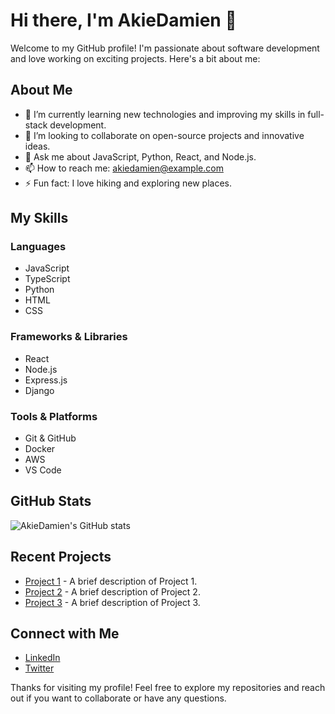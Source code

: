 # Hi there, I'm AkieDamien 👋

Welcome to my GitHub profile! I'm passionate about software development and love working on exciting projects. Here's a bit about me:

## About Me

- 🌱 I’m currently learning new technologies and improving my skills in full-stack development.
- 👯 I’m looking to collaborate on open-source projects and innovative ideas.
- 💬 Ask me about JavaScript, Python, React, and Node.js.
- 📫 How to reach me: [akiedamien@example.com](mailto:akiedamien@example.com)
- ⚡ Fun fact: I love hiking and exploring new places.

## My Skills

### Languages
- JavaScript
- TypeScript
- Python
- HTML
- CSS

### Frameworks & Libraries
- React
- Node.js
- Express.js
- Django

### Tools & Platforms
- Git & GitHub
- Docker
- AWS
- VS Code

## GitHub Stats

![AkieDamien's GitHub stats](https://github-readme-stats.vercel.app/api?username=AkieDamien&show_icons=true&theme=radical)

## Recent Projects

- [Project 1](https://github.com/AkieDamien/project1) - A brief description of Project 1.
- [Project 2](https://github.com/AkieDamien/project2) - A brief description of Project 2.
- [Project 3](https://github.com/AkieDamien/project3) - A brief description of Project 3.

## Connect with Me

- [LinkedIn](https://www.linkedin.com/in/akiedamien)
- [Twitter](https://twitter.com/akiedamien)

Thanks for visiting my profile! Feel free to explore my repositories and reach out if you want to collaborate or have any questions.
